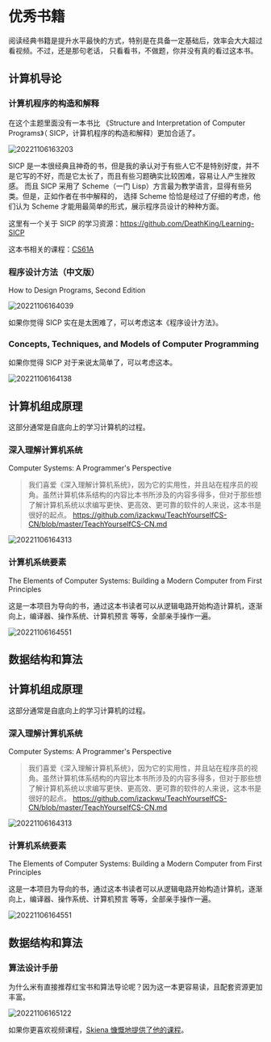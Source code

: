 # 优秀书籍

阅读经典书籍是提升水平最快的方式，特别是在具备一定基础后，效率会大大超过看视频。不过，还是那句老话，
只看看书，不做题，你并没有真的看过这本书。

## 计算机导论

### 计算机程序的构造和解释

在这个主题里面没有一本书比 《Structure and Interpretation of Computer Programs》（ SICP，计算机程序的构造和解释）更加合适了。

![20221106163203](https://raw.githubusercontent.com/wangzhe3224/pic_repo/master/images/20221106163203.png)

SICP 是一本很经典且神奇的书，但是我的承认对于有些人它不是特别好度，并不是它写的不好，而是它太长了，而且有些习题确实比较困难，容易让人产生挫败感。
而且 SICP 采用了 Scheme（一门 Lisp）方言最为教学语言，显得有些另类。但是，正如作者在书中解释的，
选择 Scheme 恰恰是经过了仔细的考虑，他们认为 Scheme 才能用最简单的形式，展示程序员设计的种种方面。

这里有一个关于 SICP 的学习资源：<https://github.com/DeathKing/Learning-SICP>

这本书相关的课程：[CS61A](./core/cs61a.md)

### 程序设计方法（中文版）

How to Design Programs, Second Edition

![20221106164039](https://raw.githubusercontent.com/wangzhe3224/pic_repo/master/images/20221106164039.png)

如果你觉得 SICP 实在是太困难了，可以考虑这本《程序设计方法》。

### Concepts, Techniques, and Models of Computer Programming

如果你觉得 SICP 对于来说太简单了，可以考虑这本。

![20221106164138](https://raw.githubusercontent.com/wangzhe3224/pic_repo/master/images/20221106164138.png)

## 计算机组成原理

这部分通常是自底向上的学习计算机的过程。

### 深入理解计算机系统

Computer Systems: A Programmer's Perspective

> 我们喜爱《深入理解计算机系统》，因为它的实用性，并且站在程序员的视角。虽然计算机体系结构的内容比本书所涉及的内容多得多，但对于那些想了解计算机系统以求编写更快、更高效、更可靠的软件的人来说，这本书是很好的起点。
> https://github.com/izackwu/TeachYourselfCS-CN/blob/master/TeachYourselfCS-CN.md

![20221106164313](https://raw.githubusercontent.com/wangzhe3224/pic_repo/master/images/20221106164313.png)

### 计算机系统要素

The Elements of Computer Systems: Building a Modern Computer from First Principles

这是一本项目为导向的书，通过这本书读者可以从逻辑电路开始构造计算机，逐渐向上，编译器、操作系统、计算机预言
等等，全部亲手操作一遍。

![20221106164551](https://raw.githubusercontent.com/wangzhe3224/pic_repo/master/images/20221106164551.png)

## 数据结构和算法



## 计算机组成原理

这部分通常是自底向上的学习计算机的过程。

### 深入理解计算机系统

Computer Systems: A Programmer's Perspective

> 我们喜爱《深入理解计算机系统》，因为它的实用性，并且站在程序员的视角。虽然计算机体系结构的内容比本书所涉及的内容多得多，但对于那些想了解计算机系统以求编写更快、更高效、更可靠的软件的人来说，这本书是很好的起点。
> https://github.com/izackwu/TeachYourselfCS-CN/blob/master/TeachYourselfCS-CN.md

![20221106164313](https://raw.githubusercontent.com/wangzhe3224/pic_repo/master/images/20221106164313.png)

### 计算机系统要素

The Elements of Computer Systems: Building a Modern Computer from First Principles

这是一本项目为导向的书，通过这本书读者可以从逻辑电路开始构造计算机，逐渐向上，编译器、操作系统、计算机预言
等等，全部亲手操作一遍。

![20221106164551](https://raw.githubusercontent.com/wangzhe3224/pic_repo/master/images/20221106164551.png)

## 数据结构和算法

### 算法设计手册

为什么米有直接推荐红宝书和算法导论呢？因为这一本更容易读，且配套资源更加丰富。

![20221106165122](https://raw.githubusercontent.com/wangzhe3224/pic_repo/master/images/20221106165122.png)

如果你更喜欢视频课程，[Skiena 慷慨地提供了他的课程](https://www3.cs.stonybrook.edu/~skiena/373/videos/)。